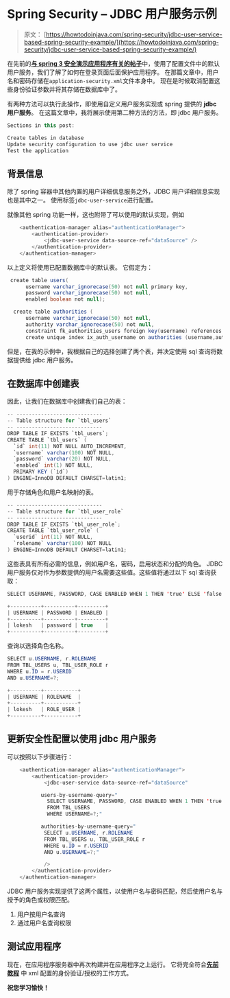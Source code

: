 # Spring Security – JDBC 用户服务示例

> 原文： [https://howtodoinjava.com/spring-security/jdbc-user-service-based-spring-security-example/](https://howtodoinjava.com/spring-security/jdbc-user-service-based-spring-security-example/)

在先前的[**与 spring 3 安全演示应用程序有关的帖子**](//howtodoinjava.com/spring/spring-security/login-form-based-spring-3-security-example/)中，使用了配置文件中的默认用户服务，我们了解了如何在登录页面后面保护应用程序。 在那篇文章中，用户名和密码存储在`application-security.xml`文件本身中。 现在是时候取消配置这些身份验证参数并将其存储在数据库中了。

有两种方法可以执行此操作，即使用自定义用户服务实现或 spring 提供的 **jdbc 用户服务**。 在这篇文章中，我将展示使用第二种方法的方法，即 jdbc 用户服务。

```java
Sections in this post:

Create tables in database
Update security configuration to use jdbc user service
Test the application
```

## **背景信息**

除了 spring 容器中其他内置的用户详细信息服务之外，JDBC 用户详细信息实现也是其中之一。 使用标签`jdbc-user-service`进行配置。

就像其他 spring 功能一样，这也附带了可以使用的默认实现，例如

```java
	<authentication-manager alias="authenticationManager">
		<authentication-provider>
			<jdbc-user-service data-source-ref="dataSource" />
		</authentication-provider>
	</authentication-manager>

```

以上定义将使用已配置数据库中的默认表。 它假定为：

```java
 create table users(
      username varchar_ignorecase(50) not null primary key,
      password varchar_ignorecase(50) not null,
      enabled boolean not null);

  create table authorities (
      username varchar_ignorecase(50) not null,
      authority varchar_ignorecase(50) not null,
      constraint fk_authorities_users foreign key(username) references users(username));
      create unique index ix_auth_username on authorities (username,authority);
```

但是，在我的示例中，我根据自己的选择创建了两个表，并决定使用 sql 查询将数据提供给 jdbc 用户服务。

## **在数据库中创建表**

因此，让我们在数据库中创建我们自己的表：

```java
-- ----------------------------
-- Table structure for `tbl_users`
-- ----------------------------
DROP TABLE IF EXISTS `tbl_users`;
CREATE TABLE `tbl_users` (
  `id` int(11) NOT NULL AUTO_INCREMENT,
  `username` varchar(100) NOT NULL,
  `password` varchar(20) NOT NULL,
  `enabled` int(1) NOT NULL,
  PRIMARY KEY (`id`)
) ENGINE=InnoDB DEFAULT CHARSET=latin1;
```

用于存储角色和用户名映射的表。

```java
-- ----------------------------
-- Table structure for `tbl_user_role`
-- ----------------------------
DROP TABLE IF EXISTS `tbl_user_role`;
CREATE TABLE `tbl_user_role` (
  `userid` int(11) NOT NULL,
  `rolename` varchar(100) NOT NULL
) ENGINE=InnoDB DEFAULT CHARSET=latin1;
```

这些表具有所有必需的信息，例如用户名，密码，启用状态和分配的角色。 JDBC 用户服务仅对作为参数提供的用户名需要这些值。这些值将通过以下 sql 查询获取：

```java
SELECT USERNAME, PASSWORD, CASE ENABLED WHEN 1 THEN 'true' ELSE 'false' END 'ENABLED' FROM TBL_USERS WHERE USERNAME=?;

+----------+----------+---------+
| USERNAME | PASSWORD | ENABLED |
+----------+----------+---------+
| lokesh   | password | true    |
+----------+----------+---------+
```

查询以选择角色名称。

```java
SELECT u.USERNAME, r.ROLENAME
FROM TBL_USERS u, TBL_USER_ROLE r
WHERE u.ID = r.USERID
AND u.USERNAME=?;

+----------+-----------+
| USERNAME | ROLENAME  |
+----------+-----------+
| lokesh   | ROLE_USER |
+----------+-----------+
```

## **更新安全性配置以使用 jdbc 用户服务**

可以按照以下步骤进行：

```java
	<authentication-manager alias="authenticationManager">
		<authentication-provider>
			<jdbc-user-service data-source-ref="dataSource"

		   users-by-username-query="
		     SELECT USERNAME, PASSWORD, CASE ENABLED WHEN 1 THEN 'true' ELSE 'false' END 'ENABLED' 
		     FROM TBL_USERS 
		     WHERE USERNAME=?;"

		   authorities-by-username-query="
		    SELECT u.USERNAME, r.ROLENAME 
			FROM TBL_USERS u, TBL_USER_ROLE r
			WHERE u.ID = r.USERID
			AND u.USERNAME=?;"

			/>
		</authentication-provider>
	</authentication-manager>

```

JDBC 用户服务实现提供了这两个属性，以使用户名与密码匹配，然后使用户名与授予的角色或权限匹配。

1.  用户按用户名查询
2.  通过用户名查询权限

## **测试应用程序**

现在，在应用程序服务器中再次构建并在应用程序之上运行。 它将完全符合[**先前教程**](//howtodoinjava.com/spring/spring-security/login-form-based-spring-3-security-example/) 中 xml 配置的身份验证/授权的工作方式。

**祝您学习愉快！**